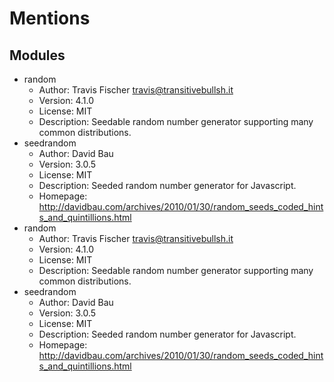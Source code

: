 # Mentions
## Modules
- random
    - Author: Travis Fischer <travis@transitivebullsh.it>
    - Version: 4.1.0
    - License: MIT
    - Description: Seedable random number generator supporting many common distributions.
- seedrandom
    - Author: David Bau
    - Version: 3.0.5
    - License: MIT
    - Description: Seeded random number generator for Javascript.
    - Homepage: http://davidbau.com/archives/2010/01/30/random_seeds_coded_hints_and_quintillions.html
- random
    - Author: Travis Fischer <travis@transitivebullsh.it>
    - Version: 4.1.0
    - License: MIT
    - Description: Seedable random number generator supporting many common distributions.
- seedrandom
    - Author: David Bau
    - Version: 3.0.5
    - License: MIT
    - Description: Seeded random number generator for Javascript.
    - Homepage: http://davidbau.com/archives/2010/01/30/random_seeds_coded_hints_and_quintillions.html

